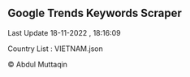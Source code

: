 

## Google Trends Keywords Scraper 
 
Last Update 18-11-2022 , 18:16:09

Country List :
VIETNAM.json



© Abdul Muttaqin 

